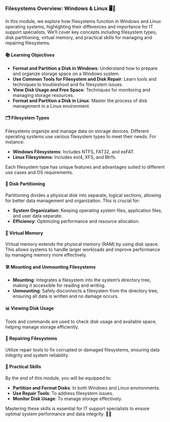 ### Filesystems Overview: Windows & Linux 🖥️🐧

In this module, we explore how filesystems function in Windows and Linux operating systems, highlighting their differences and importance for IT support specialists. We’ll cover key concepts including filesystem types, disk partitioning, virtual memory, and practical skills for managing and repairing filesystems.

#### 📚 Learning Objectives

- **Format and Partition a Disk in Windows**: Understand how to prepare and organize storage space on a Windows system.
- **Use Common Tools for Filesystem and Disk Repair**: Learn tools and techniques to troubleshoot and fix filesystem issues.
- **View Disk Usage and Free Space**: Techniques for monitoring and managing storage resources.
- **Format and Partition a Disk in Linux**: Master the process of disk management in a Linux environment.

#### 🗂️ Filesystem Types

Filesystems organize and manage data on storage devices. Different operating systems use various filesystem types to meet their needs. For instance:

- **Windows Filesystems**: Includes NTFS, FAT32, and exFAT.
- **Linux Filesystems**: Includes ext4, XFS, and Btrfs.

Each filesystem type has unique features and advantages suited to different use cases and OS requirements.

#### 💾 Disk Partitioning

Partitioning divides a physical disk into separate, logical sections, allowing for better data management and organization. This is crucial for:

- **System Organization**: Keeping operating system files, application files, and user data separate.
- **Efficiency**: Optimizing performance and resource allocation.

#### 🔄 Virtual Memory

Virtual memory extends the physical memory (RAM) by using disk space. This allows systems to handle larger workloads and improve performance by managing memory more effectively.

#### 🛠️ Mounting and Unmounting Filesystems

- **Mounting**: Integrates a filesystem into the system’s directory tree, making it accessible for reading and writing.
- **Unmounting**: Safely disconnects a filesystem from the directory tree, ensuring all data is written and no damage occurs.

#### 📊 Viewing Disk Usage

Tools and commands are used to check disk usage and available space, helping manage storage efficiently.

#### 🔧 Repairing Filesystems

Utilize repair tools to fix corrupted or damaged filesystems, ensuring data integrity and system reliability.

#### 📝 Practical Skills

By the end of this module, you will be equipped to:

- **Partition and Format Disks**: In both Windows and Linux environments.
- **Use Repair Tools**: To address filesystem issues.
- **Monitor Disk Usage**: To manage storage effectively.

Mastering these skills is essential for IT support specialists to ensure optimal system performance and data integrity. 🚀💡